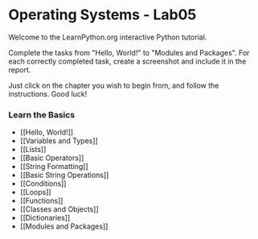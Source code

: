 # Operating Systems - Lab05

Welcome to the LearnPython.org interactive Python tutorial.

Complete the tasks from "Hello, World!" to "Modules and Packages". For each correctly completed task, create a screenshot and include it in the report.

Just click on the chapter you wish to begin from, and follow the instructions. Good luck!<br>


### Learn the Basics

- [[Hello, World!]]
- [[Variables and Types]]
- [[Lists]]
- [[Basic Operators]]
- [[String Formatting]]
- [[Basic String Operations]]
- [[Conditions]]
- [[Loops]]
- [[Functions]]
- [[Classes and Objects]]
- [[Dictionaries]]
- [[Modules and Packages]]

